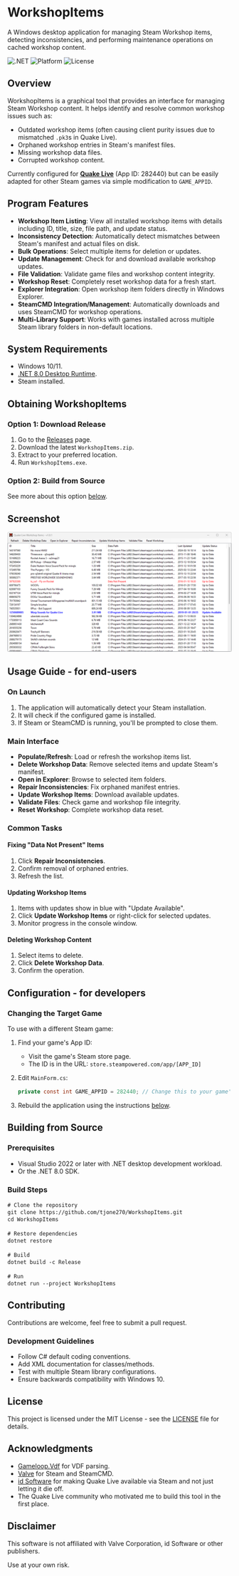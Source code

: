 # WorkshopItems

A Windows desktop application for managing Steam Workshop items, detecting inconsistencies, and performing maintenance operations on cached workshop content.

![.NET](https://img.shields.io/badge/.NET-8.0-blue.svg)
![Platform](https://img.shields.io/badge/platform-Windows-lightgrey.svg)
![License](https://img.shields.io/badge/license-MIT-green.svg)

## Overview

WorkshopItems is a graphical tool that provides an interface for managing Steam Workshop content. It helps identify and resolve common workshop issues such as:
- Outdated workshop items (often causing client purity issues due to mismatched `.pk3`s in Quake Live).
- Orphaned workshop entries in Steam's manifest files.
- Missing workshop data files.
- Corrupted workshop content.

Currently configured for [**Quake Live**](https://store.steampowered.com/app/282440/Quake_Live/) (App ID: 282440) but can be easily adapted for other Steam games via simple modification to `GAME_APPID`.

## Program Features

- **Workshop Item Listing**: View all installed workshop items with details including ID, title, size, file path, and update status.
- **Inconsistency Detection**: Automatically detect mismatches between Steam's manifest and actual files on disk.
- **Bulk Operations**: Select multiple items for deletion or updates.
- **Update Management**: Check for and download available workshop updates.
- **File Validation**: Validate game files and workshop content integrity.
- **Workshop Reset**: Completely reset workshop data for a fresh start.
- **Explorer Integration**: Open workshop item folders directly in Windows Explorer.
- **SteamCMD Integration/Management**: Automatically downloads and uses SteamCMD for workshop operations.
- **Multi-Library Support**: Works with games installed across multiple Steam library folders in non-default locations.

## System Requirements

- Windows 10/11.
- [.NET 8.0 Desktop Runtime](https://dotnet.microsoft.com/en-us/download/dotnet/8.0/runtime).
- Steam installed.

## Obtaining WorkshopItems

### Option 1: Download Release
1. Go to the [Releases](../../releases) page.
2. Download the latest `WorkshopItems.zip`.
3. Extract to your preferred location.
4. Run `WorkshopItems.exe`.

### Option 2: Build from Source
See more about this option [below](#building-from-source).

## Screenshot
![MainForm](imgs/screenshot.png)

## Usage Guide - for end-users

### On Launch
1. The application will automatically detect your Steam installation.
2. It will check if the configured game is installed.
3. If Steam or SteamCMD is running, you'll be prompted to close them.

### Main Interface
- **Populate/Refresh**: Load or refresh the workshop items list.
- **Delete Workshop Data**: Remove selected items and update Steam's manifest.
- **Open in Explorer**: Browse to selected item folders.
- **Repair Inconsistencies**: Fix orphaned manifest entries.
- **Update Workshop Items**: Download available updates.
- **Validate Files**: Check game and workshop file integrity.
- **Reset Workshop**: Complete workshop data reset.

### Common Tasks

#### Fixing "Data Not Present" Items
1. Click **Repair Inconsistencies**.
2. Confirm removal of orphaned entries.
3. Refresh the list.

#### Updating Workshop Items
1. Items with updates show in blue with "Update Available".
2. Click **Update Workshop Items** or right-click for selected updates.
3. Monitor progress in the console window.

#### Deleting Workshop Content
1. Select items to delete.
2. Click **Delete Workshop Data**.
3. Confirm the operation.

## Configuration - for developers

### Changing the Target Game
To use with a different Steam game:

1. Find your game's App ID:
   - Visit the game's Steam store page.
   - The ID is in the URL: `store.steampowered.com/app/[APP_ID]`

2. Edit `MainForm.cs`:
   ```csharp
   private const int GAME_APPID = 282440; // Change this to your game's ID
   ```

3. Rebuild the application using the instructions [below](#building-from-source).


## Building from Source

### Prerequisites
- Visual Studio 2022 or later with .NET desktop development workload.
- Or the .NET 8.0 SDK.

### Build Steps
```
# Clone the repository
git clone https://github.com/tjone270/WorkshopItems.git
cd WorkshopItems

# Restore dependencies
dotnet restore

# Build
dotnet build -c Release

# Run
dotnet run --project WorkshopItems
```

## Contributing

Contributions are welcome, feel free to submit a pull request.

### Development Guidelines
- Follow C# default coding conventions.
- Add XML documentation for classes/methods.
- Test with multiple Steam library configurations.
- Ensure backwards compatibility with Windows 10.

## License

This project is licensed under the MIT License - see the [LICENSE](LICENSE) file for details.

## Acknowledgments

- [Gameloop.Vdf](https://github.com/shravan2x/Gameloop.Vdf) for VDF parsing.
- [Valve](https://www.valvesoftware.com/en/) for Steam and SteamCMD.
- [id Software](https://www.idsoftware.com/en) for making Quake Live available via Steam and not just letting it die off.
- The Quake Live community who motivated me to build this tool in the first place.

## Disclaimer

This software is not affiliated with Valve Corporation, id Software or other publishers.

Use at your own risk.